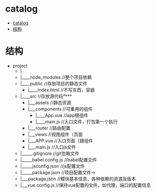 # catalog
- [catalog](#catalog)
- [结构](#结构)



# 结构
-   project
    -   |
    -   |____node_modules //整个项目依赖
    -   |____public //存放项目的静态文件
        -   |____index.html //不写东西，容器
    -   |____src //存放源代码****
        -   |___assets //静态资源
        -   |___components               //可重用的组件
            -   |____App.vue //app根组件
            -   |____main.js //入口文件，打包第一个执行
        -   |___router                   //路由配置
        -   |___views                       //视图组件（页面
        -   |___APP.vue                     //入口页面（跟组件
        -   |___main.js                     //入口js文件
    -   |_____.gitignore                          //git忽略文件
    -   |_____babel.config.js //babel配置文件
    -   |_____jsconfig.json //js配置文件
    -   |_____package.json //项目配置文件->
    -   |___package.json                //模块基本信息，各种依赖的资源及版本
    -   |___vue.config.js               //保持vue配置的文件，如代理，端口的配置信息


